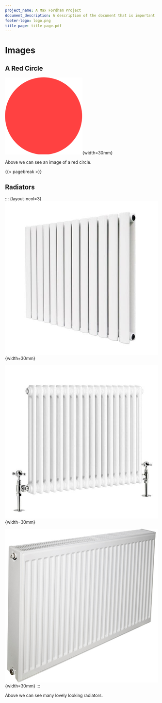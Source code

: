 ```yaml
---
project_name: A Max Fordham Project
document_description: A description of the document that is important
footer-logo: logo.png
title-page: title-page.pdf
---
```


# Images

## A Red Circle

![Some red circle](./media/red-dot.png){width=30mm}

Above we can see an image of a red circle.

{{< pagebreak >}}

## Radiators

::: {layout-ncol=3}
![A Radiator](./media/radiator.jpg){width=30mm}

![Another radiator](./media/radiator-2.jpg){width=30mm}

![Look at that, another radiator!](./media/radiator-3.jpg){width=30mm}
:::

Above we can see many lovely looking radiators.